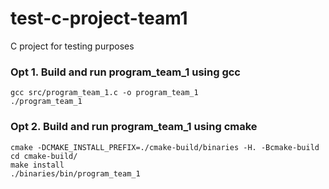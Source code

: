 # test-c-project-team1

C project for testing purposes

### Opt 1. Build and run program_team_1 using gcc
```
gcc src/program_team_1.c -o program_team_1
./program_team_1
```

### Opt 2. Build and run program_team_1 using cmake
```
cmake -DCMAKE_INSTALL_PREFIX=./cmake-build/binaries -H. -Bcmake-build
cd cmake-build/
make install
./binaries/bin/program_team_1
```